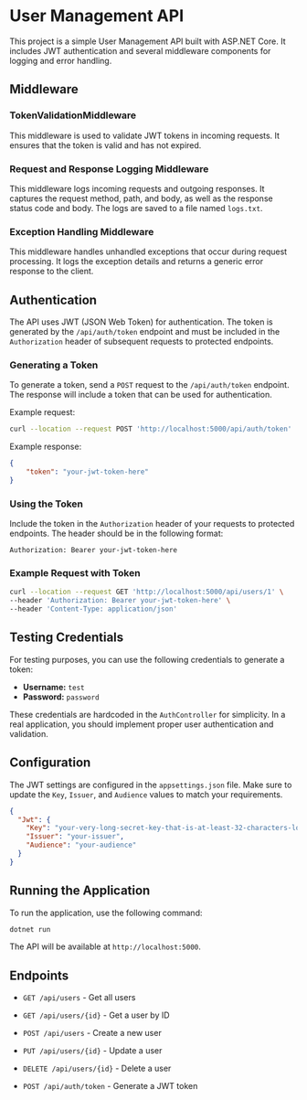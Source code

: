 
# User Management API

This project is a simple User Management API built with ASP.NET Core. It includes JWT authentication and several middleware components for logging and error handling.

## Middleware

### TokenValidationMiddleware

This middleware is used to validate JWT tokens in incoming requests. It ensures that the token is valid and has not expired.

### Request and Response Logging Middleware

This middleware logs incoming requests and outgoing responses. It captures the request method, path, and body, as well as the response status code and body. The logs are saved to a file named `logs.txt`.

### Exception Handling Middleware

This middleware handles unhandled exceptions that occur during request processing. It logs the exception details and returns a generic error response to the client.

## Authentication

The API uses JWT (JSON Web Token) for authentication. The token is generated by the `/api/auth/token` endpoint and must be included in the `Authorization` header of subsequent requests to protected endpoints.

### Generating a Token

To generate a token, send a `POST` request to the `/api/auth/token` endpoint. The response will include a token that can be used for authentication.

Example request:
```bash
curl --location --request POST 'http://localhost:5000/api/auth/token'
```

Example response:
```json
{
    "token": "your-jwt-token-here"
}
```

### Using the Token

Include the token in the `Authorization` header of your requests to protected endpoints. The header should be in the following format:

```
Authorization: Bearer your-jwt-token-here
```

### Example Request with Token

```bash
curl --location --request GET 'http://localhost:5000/api/users/1' \
--header 'Authorization: Bearer your-jwt-token-here' \
--header 'Content-Type: application/json'
```

## Testing Credentials

For testing purposes, you can use the following credentials to generate a token:

- **Username:** `test`
- **Password:** `password`

These credentials are hardcoded in the `AuthController` for simplicity. In a real application, you should implement proper user authentication and validation.

## Configuration

The JWT settings are configured in the `appsettings.json` file. Make sure to update the `Key`, `Issuer`, and `Audience` values to match your requirements.

```json
{
  "Jwt": {
    "Key": "your-very-long-secret-key-that-is-at-least-32-characters-long",
    "Issuer": "your-issuer",
    "Audience": "your-audience"
  }
}
```

## Running the Application

To run the application, use the following command:

```bash
dotnet run
```

The API will be available at `http://localhost:5000`.

## Endpoints

- `GET /api/users` - Get all users
- `GET /api/users/{id}` - Get a user by ID
- `POST /api/users` - Create a new user
- `PUT /api/users/{id}` - Update a user
- `DELETE /api/users/{id}` - Delete a user

- `POST /api/auth/token` - Generate a JWT token

```